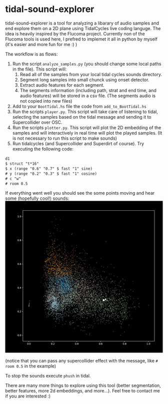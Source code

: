 # tidal-sound-explorer
tidal-sound-explorer is a tool for analyzing a libarary of audio samples and end explore them on a 2D plane using TidalCycles live coding languge.
The idea is heavily inspired by the Flucoma project. Currently non of the Flucoma tools is used here, I prefred to implemet it all in python by myself (it's easier and more fun for me :) )

The workflow is as flows:
1. Run the script `analyze_samples.py` (you should change some local paths in the file). This script will:
    1. Read all of the samples from your local tidal cycles sounds directory.
    2. Segment long samples into small chunck using onset detector.
    3. Extract audio features for each segment. 
    4. The segments information (including path, strat and end time, and audio features) will be stored in a csv file. (The segments audio is not copied into new files)
2. Add to your `BootTidal.hs` file the code from `add_to_BootTidal.hs`
3. Run the scripts `player.py`. This script will take care of listening to tidal, selecting the samples based on the tidal message and sending it to Supercollider over OSC.
4. Run the scripts `plotter.py`. This script will plot the 2D embedding of the samples and will interactively in real time will plot the played samples. (It is not necessary to run this script to make sounds)
5. Run tidalcycles (and Supercollider and Superdirt of course). Try executing the following code:
```
d1
$ struct "t*16"
$ x (range "0.6" "0.7" $ fast "1" sine)
# y (range "0.2" "0.3" $ fast "1" cosine)
# c "w"
# room 0.5
```
If everything went well you should see the some points moving and hear some (hopefully cool!) sounds:
![cool gif](tidal-sound-explorer.gif)

(notice that you can pass any supercollider effect with the message, like `# room 0.5` in the example)

To stop the sounds execute `phush` in tidal.

There are many more things to explore using this tool (better segmentation, better features, more 2d embeddings, and more...). Feel free to contact me if you are interested :)
